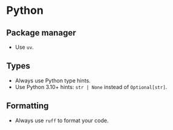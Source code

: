 # Python

## Package manager

- Use `uv`.

## Types

- Always use Python type hints.
- Use Python 3.10+ hints: `str | None` instead of `Optional[str]`.

## Formatting

- Always use `ruff` to format your code.
